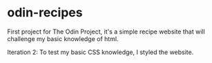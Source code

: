# odin-recipes
First project for The Odin Project, it's a simple recipe website that will challenge my basic knowledge of html.

Iteration 2: To test my basic CSS knowledge, I styled the website.